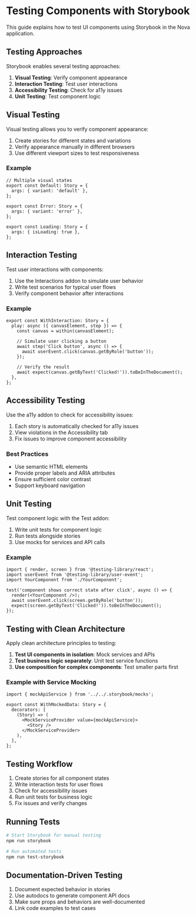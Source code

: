 # Testing Components with Storybook

This guide explains how to test UI components using Storybook in the Nova application.

## Testing Approaches

Storybook enables several testing approaches:

1. **Visual Testing**: Verify component appearance
2. **Interaction Testing**: Test user interactions
3. **Accessibility Testing**: Check for a11y issues
4. **Unit Testing**: Test component logic

## Visual Testing

Visual testing allows you to verify component appearance:

1. Create stories for different states and variations
2. Verify appearance manually in different browsers
3. Use different viewport sizes to test responsiveness

### Example

```tsx
// Multiple visual states
export const Default: Story = {
  args: { variant: 'default' },
};

export const Error: Story = {
  args: { variant: 'error' },
};

export const Loading: Story = {
  args: { isLoading: true },
};
```

## Interaction Testing

Test user interactions with components:

1. Use the Interactions addon to simulate user behavior
2. Write test scenarios for typical user flows
3. Verify component behavior after interactions

### Example

```tsx
export const WithInteraction: Story = {
  play: async ({ canvasElement, step }) => {
    const canvas = within(canvasElement);
    
    // Simulate user clicking a button
    await step('Click button', async () => {
      await userEvent.click(canvas.getByRole('button'));
    });
    
    // Verify the result
    await expect(canvas.getByText('Clicked!')).toBeInTheDocument();
  },
};
```

## Accessibility Testing

Use the a11y addon to check for accessibility issues:

1. Each story is automatically checked for a11y issues
2. View violations in the Accessibility tab
3. Fix issues to improve component accessibility

### Best Practices

- Use semantic HTML elements
- Provide proper labels and ARIA attributes
- Ensure sufficient color contrast
- Support keyboard navigation

## Unit Testing

Test component logic with the Test addon:

1. Write unit tests for component logic
2. Run tests alongside stories
3. Use mocks for services and API calls

### Example

```tsx
import { render, screen } from '@testing-library/react';
import userEvent from '@testing-library/user-event';
import YourComponent from './YourComponent';

test('component shows correct state after click', async () => {
  render(<YourComponent />);
  await userEvent.click(screen.getByRole('button'));
  expect(screen.getByText('Clicked!')).toBeInTheDocument();
});
```

## Testing with Clean Architecture

Apply clean architecture principles to testing:

1. **Test UI components in isolation**: Mock services and APIs
2. **Test business logic separately**: Unit test service functions
3. **Use composition for complex components**: Test smaller parts first

### Example with Service Mocking

```tsx
import { mockApiService } from '../../.storybook/mocks';

export const WithMockedData: Story = {
  decorators: [
    (Story) => (
      <MockServiceProvider value={mockApiService}>
        <Story />
      </MockServiceProvider>
    ),
  ],
};
```

## Testing Workflow

1. Create stories for all component states
2. Write interaction tests for user flows
3. Check for accessibility issues
4. Run unit tests for business logic
5. Fix issues and verify changes

## Running Tests

```bash
# Start Storybook for manual testing
npm run storybook

# Run automated tests
npm run test-storybook
```

## Documentation-Driven Testing

1. Document expected behavior in stories
2. Use autodocs to generate component API docs
3. Make sure props and behaviors are well-documented
4. Link code examples to test cases